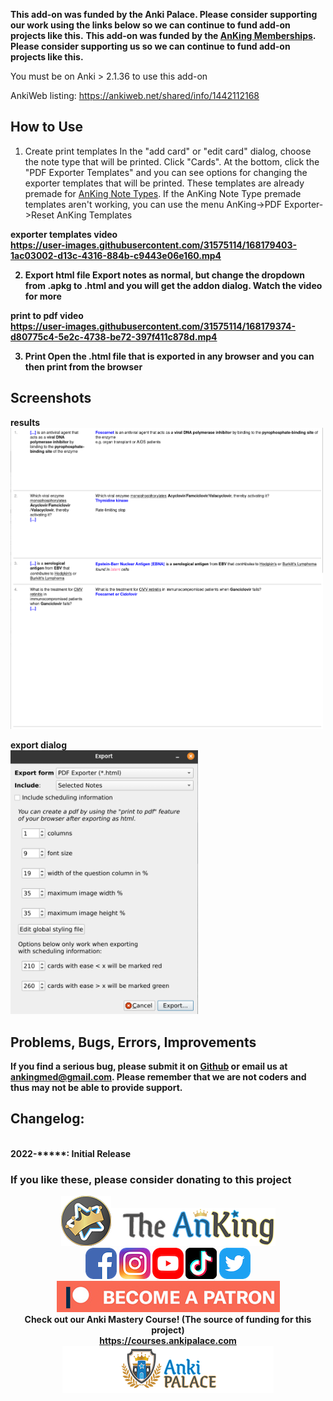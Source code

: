 
<b>This add-on was funded by the Anki Palace. Please consider supporting our work using the links below so we can continue to fund add-on projects like this.</b>
<b>This add-on was funded by the [AnKing Memberships](https://www.ankipalace.com/memberships). Please consider supporting us so we can continue to fund add-on projects like this.</b>

You must be on Anki > 2.1.36 to use this add-on

AnkiWeb listing: https://ankiweb.net/shared/info/1442112168

## How to Use
1. Create print templates
  In the "add card" or "edit card" dialog, choose the note type that will be printed. Click "Cards".  At the bottom, click the "PDF Exporter Templates" and you can see options for changing the exporter templates that will be printed. These templates are already premade for [AnKing Note Types](https://github.com/AnKingMed/AnKing-Note-Types). If the AnKing Note Type premade templates aren't working, you can use the menu AnKing->PDF Exporter->Reset AnKing Templates

<b>exporter templates video<b><br>
https://user-images.githubusercontent.com/31575114/168179403-1ac03002-d13c-4316-884b-c9443e06e160.mp4

2. Export html file
   Export notes as normal, but change the dropdown from .apkg to .html and you will get the addon dialog. Watch the video for more
  
  <b>print to pdf video<b><br>
https://user-images.githubusercontent.com/31575114/168179374-d80775c4-5e2c-4738-be72-397f411c878d.mp4

3. Print
   Open the .html file that is exported in any browser and you can then print from the browser


## Screenshots
<b>results<b><br>
<img src="screenshots/anking.png" width="500">

<b>export dialog<b><br>
<img src="screenshots/export_dialog.png" width="300">




## Problems, Bugs, Errors, Improvements
If you find a serious bug, please submit it on <a href="https://github.com/ankipalace/" rel="nofollow">Github</a> or email us at ankingmed@gmail.com. Please remember that we are not coders and thus may not be able to provide support.

## Changelog:
  <br>
2022-*****: Initial Release


### If you like these, please consider donating to this project

<p align="center">
<a href="https://www.ankingmed.com" rel="nofollow"><img src="https://raw.githubusercontent.com/AnKingMed/My-images/master/AnKing/AnKingSmall.png?raw=true"></a><a href="https://www.ankingmed.com" rel="nofollow"><img src="https://raw.githubusercontent.com/AnKingMed/My-images/master/AnKing/TheAnKing.png?raw=true"></a>
  <br>
  <a href="https://www.facebook.com/ankingmed" rel="nofollow"><img src="https://raw.githubusercontent.com/AnKingMed/My-images/master/Social/FB.png?raw=true"></a>     <a href="https://www.instagram.com/ankingmed" rel="nofollow"><img src="https://raw.githubusercontent.com/AnKingMed/My-images/master/Social/Instagram.png?raw=true"></a>     <a href="https://www.youtube.com/theanking" rel="nofollow"><img src="https://raw.githubusercontent.com/AnKingMed/My-images/master/Social/YT.png?raw=true"></a>     <a href="https://www.tiktok.com/@ankingmed" rel="nofollow"><img src="https://raw.githubusercontent.com/AnKingMed/My-images/master/Social/TikTok.png?raw=true"></a>     <a href="https://www.twitter.com/ankingmed" rel="nofollow"><img src="https://raw.githubusercontent.com/AnKingMed/My-images/master/Social/Twitter.png?raw=true"></a>
  <br>
<a href="https://www.ankipalace.com/membership" rel="nofollow"><img src="https://raw.githubusercontent.com/AnKingMed/My-images/master/AnKing/Patreon.jpg?raw=true"></a>
<br>
<b>Check out our Anki Mastery Course! (The source of funding for this project)</b><br>
          <a href="https://courses.ankipalace.com/?utm_source=anking_bg_add-on&amp;utm_medium=anki_add-on_page&amp;utm_campaign=mastery_course" rel="nofollow">https://courses.ankipalace.com</a>
<a href="https://courses.ankipalace.com/?utm_source=anking_bg_add-on&amp;utm_medium=anki_add-on_page&amp;utm_campaign=mastery_course" rel="nofollow">
  <br>
  <img src="https://raw.githubusercontent.com/AnKingMed/My-images/master/AnKing/AnkiPalace.png?raw=true"></a></p>
